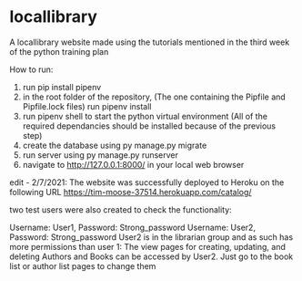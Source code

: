 # locallibrary
A locallibrary website made using the tutorials mentioned in the third week of the python training plan

How to run:
1. run pip install pipenv
2. in the root folder of the repository, (The one containing the Pipfile and Pipfile.lock files) run pipenv install
3. run pipenv shell to start the python virtual environment (All of the required dependancies should be installed because of the previous step)
5. create the database using py manage.py migrate
6. run server using py manage.py runserver
7. navigate to http://127.0.0.1:8000/ in your local web browser

edit - 2/7/2021:
The website was successfully deployed to Heroku on the following URL
https://tim-moose-37514.herokuapp.com/catalog/

two test users were also created to check the functionality:

Username: User1, Password: Strong_password
Username: User2, Password: Strong_password
User2 is in the librarian group and as such has more permissions than user 1:
The view pages for creating, updating, and deleting Authors and Books can be accessed by User2. Just go to the book list or author list pages to change them
